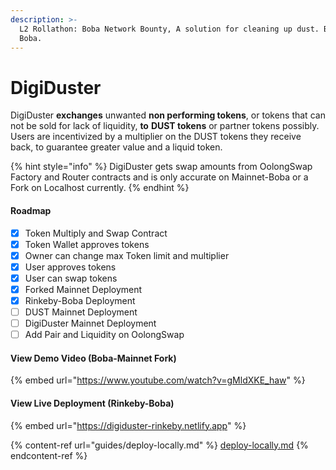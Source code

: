 ```yaml
---
description: >-
  L2 Rollathon: Boba Network Bounty, A solution for cleaning up dust. Built on
  Boba.
---
```


# DigiDuster

DigiDuster **exchanges** unwanted **non performing tokens**, or tokens that can not be sold for lack of liquidity, **to** **DUST tokens** or partner tokens possibly. Users are incentivized by a multiplier on the DUST tokens they receive back, to guarantee greater value and a liquid token.

{% hint style="info" %}
DigiDuster gets swap amounts from OolongSwap Factory and Router contracts and is only accurate on Mainnet-Boba or a Fork on Localhost currently.&#x20;
{% endhint %}

#### Roadmap

* [x] Token Multiply and Swap Contract
* [x] Token Wallet approves tokens
* [x] Owner can change max Token limit and multiplier
* [x] User approves tokens
* [x] User can swap tokens
* [x] Forked Mainnet Deployment
* [x] Rinkeby-Boba Deployment
* [ ] DUST Mainnet Deployment
* [ ] DigiDuster Mainnet Deployment
* [ ] Add Pair and Liquidity on OolongSwap

#### View Demo Video (Boba-Mainnet Fork)

{% embed url="https://www.youtube.com/watch?v=gMldXKE_haw" %}

#### View Live Deployment (Rinkeby-Boba)

{% embed url="https://digiduster-rinkeby.netlify.app" %}

{% content-ref url="guides/deploy-locally.md" %}
[deploy-locally.md](guides/deploy-locally.md)
{% endcontent-ref %}
